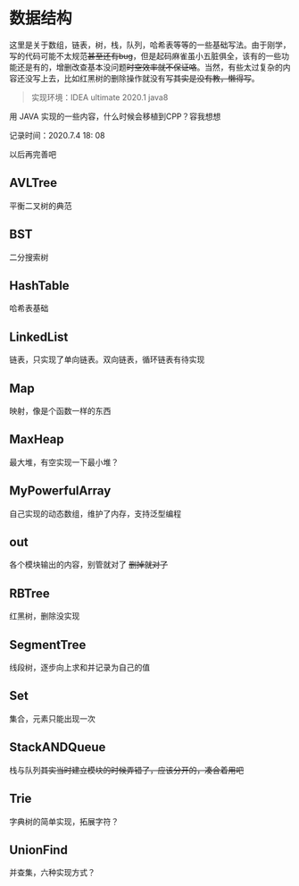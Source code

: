 # 数据结构 #

这里是关于数组，链表，树，栈，队列，哈希表等等的一些基础写法。由于刚学，写的代码可能不太规范~~甚至还有bug~~，但是起码麻雀虽小五脏俱全，该有的一些功能还是有的，增删改查基本没问题~~时空效率就不保证咯~~。当然，有些太过复杂的内容还没写上去，比如红黑树的删除操作就没有写~~其实是没有教，懒得写~~。

> 实现环境：IDEA ultimate 2020.1   java8

用 JAVA 实现的一些内容，什么时候会移植到CPP？容我想想

记录时间：2020.7.4 18: 08

以后再完善吧

## AVLTree ##

平衡二叉树的典范

## BST ##

二分搜索树

## HashTable ##

哈希表基础

## LinkedList ##

链表，只实现了单向链表。双向链表，循环链表有待实现

## Map ##

映射，像是个函数一样的东西

## MaxHeap ##

最大堆，有空实现一下最小堆？

## MyPowerfulArray ##

自己实现的动态数组，维护了内存，支持泛型编程

## out ##

各个模块输出的内容，别管就对了 ~~删掉就对了~~

## RBTree ##

红黑树，删除没实现

## SegmentTree ##

线段树，逐步向上求和并记录为自己的值

## Set ##

集合，元素只能出现一次

## StackANDQueue ##

栈与队列~~其实当时建立模块的时候弄错了，应该分开的，凑合着用吧~~

## Trie ##

字典树的简单实现，拓展字符？

## UnionFind ##

并查集，六种实现方式？